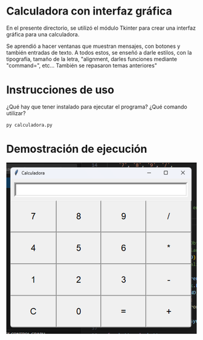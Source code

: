 # Calculadora con interfaz gráfica

En el presente directorio, se utilizó el módulo Tkinter para crear una interfaz gráfica para una calculadora.

Se aprendió a hacer ventanas que muestran mensajes, con botones y también entradas de texto. A todos estos, se enseñó a darle estilos, con la tipografía, tamaño de la letra, "alignment, darles funciones mediante "command=", etc... También se repasaron temas anteriores"

# Instrucciones de uso

¿Qué hay que tener instalado para ejecutar el programa? ¿Qué comando utilizar?

```
py calculadora.py
```

# Demostración de ejecución

![Calculator photo](./photos/calc.png)

